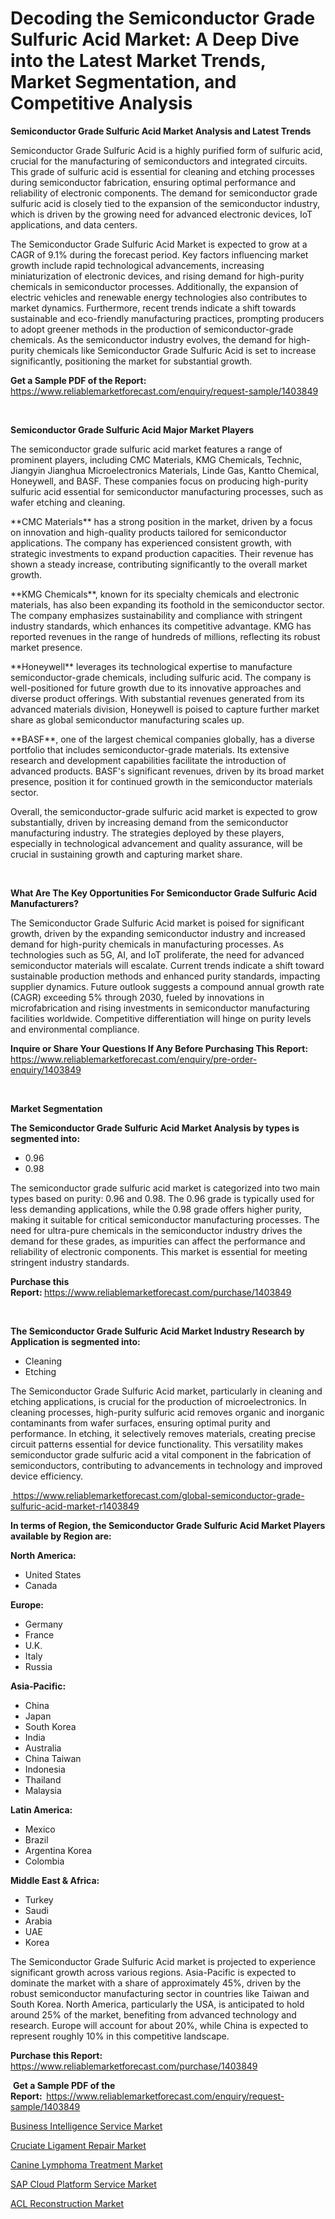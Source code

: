 <p><h1>Decoding the Semiconductor Grade Sulfuric Acid Market: A Deep Dive into the Latest Market Trends, Market Segmentation, and Competitive Analysis</h1></p><p><strong>Semiconductor Grade Sulfuric Acid Market Analysis and Latest Trends</strong></p>
<p><p>Semiconductor Grade Sulfuric Acid is a highly purified form of sulfuric acid, crucial for the manufacturing of semiconductors and integrated circuits. This grade of sulfuric acid is essential for cleaning and etching processes during semiconductor fabrication, ensuring optimal performance and reliability of electronic components. The demand for semiconductor grade sulfuric acid is closely tied to the expansion of the semiconductor industry, which is driven by the growing need for advanced electronic devices, IoT applications, and data centers.</p><p>The Semiconductor Grade Sulfuric Acid Market is expected to grow at a CAGR of 9.1% during the forecast period. Key factors influencing market growth include rapid technological advancements, increasing miniaturization of electronic devices, and rising demand for high-purity chemicals in semiconductor processes. Additionally, the expansion of electric vehicles and renewable energy technologies also contributes to market dynamics. Furthermore, recent trends indicate a shift towards sustainable and eco-friendly manufacturing practices, prompting producers to adopt greener methods in the production of semiconductor-grade chemicals. As the semiconductor industry evolves, the demand for high-purity chemicals like Semiconductor Grade Sulfuric Acid is set to increase significantly, positioning the market for substantial growth.</p></p>
<p><strong>Get a Sample PDF of the Report:&nbsp;</strong> <a href="https://www.reliablemarketforecast.com/enquiry/request-sample/1403849?utm_campaign=1601&utm_medium=2&utm_source=Github&utm_content=ia&utm_term=23102024&utm_id=semiconductor-grade-sulfuric-acid">https://www.reliablemarketforecast.com/enquiry/request-sample/1403849</a></p>
<p>&nbsp;</p>
<p><strong>Semiconductor Grade Sulfuric Acid Major Market Players</strong></p>
<p><p>The semiconductor grade sulfuric acid market features a range of prominent players, including CMC Materials, KMG Chemicals, Technic, Jiangyin Jianghua Microelectronics Materials, Linde Gas, Kantto Chemical, Honeywell, and BASF. These companies focus on producing high-purity sulfuric acid essential for semiconductor manufacturing processes, such as wafer etching and cleaning.</p><p>**CMC Materials** has a strong position in the market, driven by a focus on innovation and high-quality products tailored for semiconductor applications. The company has experienced consistent growth, with strategic investments to expand production capacities. Their revenue has shown a steady increase, contributing significantly to the overall market growth.</p><p>**KMG Chemicals**, known for its specialty chemicals and electronic materials, has also been expanding its foothold in the semiconductor sector. The company emphasizes sustainability and compliance with stringent industry standards, which enhances its competitive advantage. KMG has reported revenues in the range of hundreds of millions, reflecting its robust market presence.</p><p>**Honeywell** leverages its technological expertise to manufacture semiconductor-grade chemicals, including sulfuric acid. The company is well-positioned for future growth due to its innovative approaches and diverse product offerings. With substantial revenues generated from its advanced materials division, Honeywell is poised to capture further market share as global semiconductor manufacturing scales up.</p><p>**BASF**, one of the largest chemical companies globally, has a diverse portfolio that includes semiconductor-grade materials. Its extensive research and development capabilities facilitate the introduction of advanced products. BASF's significant revenues, driven by its broad market presence, position it for continued growth in the semiconductor materials sector.</p><p>Overall, the semiconductor-grade sulfuric acid market is expected to grow substantially, driven by increasing demand from the semiconductor manufacturing industry. The strategies deployed by these players, especially in technological advancement and quality assurance, will be crucial in sustaining growth and capturing market share.</p></p>
<p>&nbsp;</p>
<p><strong>What Are The Key Opportunities For Semiconductor Grade Sulfuric Acid Manufacturers?</strong></p>
<p><p>The Semiconductor Grade Sulfuric Acid market is poised for significant growth, driven by the expanding semiconductor industry and increased demand for high-purity chemicals in manufacturing processes. As technologies such as 5G, AI, and IoT proliferate, the need for advanced semiconductor materials will escalate. Current trends indicate a shift toward sustainable production methods and enhanced purity standards, impacting supplier dynamics. Future outlook suggests a compound annual growth rate (CAGR) exceeding 5% through 2030, fueled by innovations in microfabrication and rising investments in semiconductor manufacturing facilities worldwide. Competitive differentiation will hinge on purity levels and environmental compliance.</p></p>
<p><strong>Inquire or Share Your Questions If Any Before Purchasing This Report:</strong> <a href="https://www.reliablemarketforecast.com/enquiry/pre-order-enquiry/1403849?utm_campaign=1601&utm_medium=2&utm_source=Github&utm_content=ia&utm_term=23102024&utm_id=semiconductor-grade-sulfuric-acid">https://www.reliablemarketforecast.com/enquiry/pre-order-enquiry/1403849</a></p>
<p>&nbsp;</p>
<p><strong>Market Segmentation</strong></p>
<p><strong>The Semiconductor Grade Sulfuric Acid Market Analysis by types is segmented into:</strong></p>
<p><ul><li>0.96</li><li>0.98</li></ul></p>
<p><p>The semiconductor grade sulfuric acid market is categorized into two main types based on purity: 0.96 and 0.98. The 0.96 grade is typically used for less demanding applications, while the 0.98 grade offers higher purity, making it suitable for critical semiconductor manufacturing processes. The need for ultra-pure chemicals in the semiconductor industry drives the demand for these grades, as impurities can affect the performance and reliability of electronic components. This market is essential for meeting stringent industry standards.</p></p>
<p><strong>Purchase this Report:&nbsp;</strong><a href="https://www.reliablemarketforecast.com/purchase/1403849?utm_campaign=1601&utm_medium=2&utm_source=Github&utm_content=ia&utm_term=23102024&utm_id=semiconductor-grade-sulfuric-acid">https://www.reliablemarketforecast.com/purchase/1403849</a></p>
<p>&nbsp;</p>
<p><strong>The Semiconductor Grade Sulfuric Acid Market Industry Research by Application is segmented into:</strong></p>
<p><ul><li>Cleaning</li><li>Etching</li></ul></p>
<p><p>The Semiconductor Grade Sulfuric Acid market, particularly in cleaning and etching applications, is crucial for the production of microelectronics. In cleaning processes, high-purity sulfuric acid removes organic and inorganic contaminants from wafer surfaces, ensuring optimal purity and performance. In etching, it selectively removes materials, creating precise circuit patterns essential for device functionality. This versatility makes semiconductor grade sulfuric acid a vital component in the fabrication of semiconductors, contributing to advancements in technology and improved device efficiency.</p></p>
<p><a href="https://www.reliablemarketforecast.com/global-semiconductor-grade-sulfuric-acid-market-r1403849?utm_campaign=1601&utm_medium=2&utm_source=Github&utm_content=ia&utm_term=23102024&utm_id=semiconductor-grade-sulfuric-acid">&nbsp;https://www.reliablemarketforecast.com/global-semiconductor-grade-sulfuric-acid-market-r1403849</a></p>
<p><strong>In terms of Region, the Semiconductor Grade Sulfuric Acid Market Players available by Region are:</strong></p>
<p>
    <p> <strong> North America: </strong>
        <ul>
            <li>United States</li>
            <li>Canada</li>
        </ul>
        </p> 
    <p> <strong> Europe: </strong>
        <ul>
            <li>Germany</li>
            <li>France</li>
            <li>U.K.</li>
            <li>Italy</li>
            <li>Russia</li>
        </ul>
        </p> 
    <p> <strong> Asia-Pacific: </strong>
        <ul>
            <li>China</li>
            <li>Japan</li>
            <li>South Korea</li>
            <li>India</li>
            <li>Australia</li>
            <li>China Taiwan</li>
            <li>Indonesia</li>
            <li>Thailand</li>
            <li>Malaysia</li>
        </ul>
        </p> 
    <p> <strong> Latin America: </strong>
        <ul>
            <li>Mexico</li>
            <li>Brazil</li>
            <li>Argentina Korea</li>
            <li>Colombia</li>
        </ul>
        </p> 
    <p> <strong> Middle East & Africa: </strong>
        <ul>
            <li>Turkey</li>
            <li>Saudi</li>
            <li>Arabia</li>
            <li>UAE</li>
            <li>Korea</li>
        </ul>
    </p>
    </p>
<p><p>The Semiconductor Grade Sulfuric Acid market is projected to experience significant growth across various regions. Asia-Pacific is expected to dominate the market with a share of approximately 45%, driven by the robust semiconductor manufacturing sector in countries like Taiwan and South Korea. North America, particularly the USA, is anticipated to hold around 25% of the market, benefiting from advanced technology and research. Europe will account for about 20%, while China is expected to represent roughly 10% in this competitive landscape.</p></p>
<p><strong>Purchase this Report: </strong><a href="https://www.reliablemarketforecast.com/purchase/1403849?utm_campaign=1601&utm_medium=2&utm_source=Github&utm_content=ia&utm_term=23102024&utm_id=semiconductor-grade-sulfuric-acid">https://www.reliablemarketforecast.com/purchase/1403849</a></p>
<p>&nbsp;<strong>Get a Sample PDF of the Report:&nbsp;&nbsp;</strong><a href="https://www.reliablemarketforecast.com/enquiry/request-sample/1403849?utm_campaign=1601&utm_medium=2&utm_source=Github&utm_content=ia&utm_term=23102024&utm_id=semiconductor-grade-sulfuric-acid">https://www.reliablemarketforecast.com/enquiry/request-sample/1403849</a></p>
<p><strong></strong></p>
<p><p><a href="https://www.linkedin.com/pulse/investment-opportunities-business-intelligence-service-sector-5sz5f?utm_campaign=1601&utm_medium=2&utm_source=Github&utm_content=ia&utm_term=23102024&utm_id=semiconductor-grade-sulfuric-acid">Business Intelligence Service Market</a></p><p><a href="https://www.linkedin.com/pulse/strategic-market-insights-navigating-global-cruciate-gbcnf?utm_campaign=1601&utm_medium=2&utm_source=Github&utm_content=ia&utm_term=23102024&utm_id=semiconductor-grade-sulfuric-acid">Cruciate Ligament Repair Market</a></p><p><a href="https://www.linkedin.com/pulse/canine-lymphoma-treatment-market-refracting-trends-consumer-behaviors-wgm1f?utm_campaign=1601&utm_medium=2&utm_source=Github&utm_content=ia&utm_term=23102024&utm_id=semiconductor-grade-sulfuric-acid">Canine Lymphoma Treatment Market</a></p><p><a href="https://www.linkedin.com/pulse/sap-cloud-platform-service-market-shifts-strategic-analysis-scnzf?utm_campaign=1601&utm_medium=2&utm_source=Github&utm_content=ia&utm_term=23102024&utm_id=semiconductor-grade-sulfuric-acid">SAP Cloud Platform Service Market</a></p><p><a href="https://www.linkedin.com/pulse/analyzing-global-acl-reconstruction-market-growth-prospects-pcpcf?utm_campaign=1601&utm_medium=2&utm_source=Github&utm_content=ia&utm_term=23102024&utm_id=semiconductor-grade-sulfuric-acid">ACL Reconstruction Market</a></p></p>